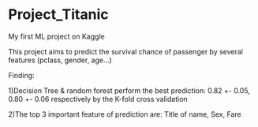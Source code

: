 # Project_Titanic
My first ML project on Kaggle

This project aims to predict the survival chance of passenger by several features (pclass, gender, age...)

Finding:

1)Decision Tree & random forest perform the best prediction:  0.82 +- 0.05, 0.80 +- 0.06 respectively by the K-fold cross validation

2)The top 3 important feature of prediction are:
Title of name, Sex, Fare
